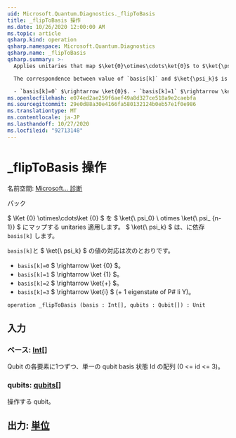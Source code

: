 ```yaml
---
uid: Microsoft.Quantum.Diagnostics._flipToBasis
title: _flipToBasis 操作
ms.date: 10/26/2020 12:00:00 AM
ms.topic: article
qsharp.kind: operation
qsharp.namespace: Microsoft.Quantum.Diagnostics
qsharp.name: _flipToBasis
qsharp.summary: >-
  Applies unitaries that map $\ket{0}\otimes\cdots\ket{0}$ to $\ket{\psi_0} \otimes \ket{\psi_{n - 1}}$, where $\ket{\psi_k}$ depends on `basis[k]`.

  The correspondence between value of `basis[k]` and $\ket{\psi_k}$ is the following:

  - `basis[k]=0` $\rightarrow \ket{0}$. - `basis[k]=1` $\rightarrow \ket{1}$. - `basis[k]=2` $\rightarrow \ket{+}$. - `basis[k]=3` $\rightarrow \ket{i}$ ( +1 eigenstate of Pauli Y ).
ms.openlocfilehash: e074ed2ae259f6aef49a8d327ce518a9e2caebfa
ms.sourcegitcommit: 29e0d88a30e4166fa580132124b0eb57e1f0e986
ms.translationtype: MT
ms.contentlocale: ja-JP
ms.lasthandoff: 10/27/2020
ms.locfileid: "92713148"
---
```

# <a name="_fliptobasis-operation"></a>_flipToBasis 操作

名前空間: [Microsoft... 診断](xref:Microsoft.Quantum.Diagnostics)

パック [](https://nuget.org/packages/)


$ \Ket {0} \otimes\cdots\ket {0} $ を $ \ket{\ psi_0} \ otimes \ket{\ psi_ {n-1}} $ にマップする unitaries 適用します。 $ \ket{\ psi_k} $ は、に依存 `basis[k]` します。

`basis[k]`と $ \ket{\ psi_k} $ の値の対応は次のとおりです。

- `basis[k]=0` $ \rightarrow \ket {0} $。
- `basis[k]=1` $ \rightarrow \ket {1} $。
- `basis[k]=2` $ \rightarrow \ket{+} $。
- `basis[k]=3` $ \rightarrow \ket{i} $ (+ 1 eigenstate of P# li Y)。

```qsharp
operation _flipToBasis (basis : Int[], qubits : Qubit[]) : Unit
```


## <a name="input"></a>入力

### <a name="basis--int"></a>ベース: [Int](xref:microsoft.quantum.lang-ref.int)[]

Qubit の各要素に1つずつ、単一の qubit basis 状態 Id の配列 (0 <= id <= 3)。


### <a name="qubits--qubit"></a>qubits: [qubits](xref:microsoft.quantum.lang-ref.qubit)[]

操作する qubit。



## <a name="output--unit"></a>出力: [単位](xref:microsoft.quantum.lang-ref.unit)

